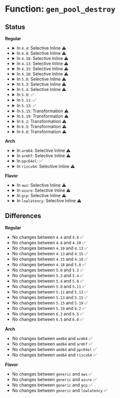 # Function: <code>gen_pool_destroy</code>

## Status
<b>Regular</b>
<ul>
<li>
<details>
<summary>In <code>4.4</code>: Selective Inline ⚠️</summary>

```c
void gen_pool_destroy(struct gen_pool *pool);
```

**Collision:** Unique Global

**Inline:** Selective

**Transformation:** False

**Instances:**

```
In lib/genalloc.c (ffffffff814073f0)
Location: lib/genalloc.c:239
Inline: True
Direct callers:
  - arch/x86/kernel/cpu/mcheck/mce-genpool.c:mce_gen_pool_init
  - lib/genalloc.c:devm_gen_pool_release
  - drivers/acpi/apei/ghes.c:ghes_estatus_pool_exit
```
**Symbols:**

```
ffffffff814073f0-ffffffff814074aa: gen_pool_destroy (STB_GLOBAL)
```
</details>
</li>
<li>
<details>
<summary>In <code>4.8</code>: Selective Inline ⚠️</summary>

```c
void gen_pool_destroy(struct gen_pool *pool);
```

**Collision:** Unique Global

**Inline:** Selective

**Transformation:** False

**Instances:**

```
In lib/genalloc.c (ffffffff8144f240)
Location: lib/genalloc.c:239
Inline: True
Direct callers:
  - arch/x86/kernel/cpu/mcheck/mce-genpool.c:mce_gen_pool_init
  - lib/genalloc.c:devm_gen_pool_release
```
**Symbols:**

```
ffffffff8144f240-ffffffff8144f309: gen_pool_destroy (STB_GLOBAL)
```
</details>
</li>
<li>
<details>
<summary>In <code>4.10</code>: Selective Inline ⚠️</summary>

```c
void gen_pool_destroy(struct gen_pool *pool);
```

**Collision:** Unique Global

**Inline:** Selective

**Transformation:** False

**Instances:**

```
In lib/genalloc.c (ffffffff8146dc00)
Location: lib/genalloc.c:239
Inline: True
Direct callers:
  - arch/x86/kernel/cpu/mcheck/mce-genpool.c:mce_gen_pool_init
  - lib/genalloc.c:devm_gen_pool_release
```
**Symbols:**

```
ffffffff8146dc00-ffffffff8146dcc9: gen_pool_destroy (STB_GLOBAL)
```
</details>
</li>
<li>
<details>
<summary>In <code>4.13</code>: Selective Inline ⚠️</summary>

```c
void gen_pool_destroy(struct gen_pool *pool);
```

**Collision:** Unique Global

**Inline:** Selective

**Transformation:** False

**Instances:**

```
In lib/genalloc.c (ffffffff81473290)
Location: lib/genalloc.c:239
Inline: True
Direct callers:
  - arch/x86/kernel/cpu/mcheck/mce-genpool.c:mce_gen_pool_init
  - lib/genalloc.c:devm_gen_pool_release
```
**Symbols:**

```
ffffffff81473290-ffffffff8147335d: gen_pool_destroy (STB_GLOBAL)
```
</details>
</li>
<li>
<details>
<summary>In <code>4.15</code>: Selective Inline ⚠️</summary>

```c
void gen_pool_destroy(struct gen_pool *pool);
```

**Collision:** Unique Global

**Inline:** Selective

**Transformation:** False

**Instances:**

```
In lib/genalloc.c (ffffffff814a0620)
Location: lib/genalloc.c:239
Inline: True
Direct callers:
  - arch/x86/kernel/cpu/mcheck/mce-genpool.c:mce_gen_pool_init
  - lib/genalloc.c:devm_gen_pool_release
```
**Symbols:**

```
ffffffff814a0620-ffffffff814a06ed: gen_pool_destroy (STB_GLOBAL)
```
</details>
</li>
<li>
<details>
<summary>In <code>4.18</code>: Selective Inline ⚠️</summary>

```c
void gen_pool_destroy(struct gen_pool *pool);
```

**Collision:** Unique Global

**Inline:** Selective

**Transformation:** False

**Instances:**

```
In lib/genalloc.c (ffffffff814d57f0)
Location: lib/genalloc.c:239
Inline: True
Direct callers:
  - arch/x86/kernel/cpu/mcheck/mce-genpool.c:mce_gen_pool_init
  - lib/genalloc.c:devm_gen_pool_release
  - drivers/acpi/apei/ghes.c:ghes_init
```
**Symbols:**

```
ffffffff814d57f0-ffffffff814d58b8: gen_pool_destroy (STB_GLOBAL)
```
</details>
</li>
<li>
<details>
<summary>In <code>5.0</code>: Selective Inline ⚠️</summary>

```c
void gen_pool_destroy(struct gen_pool *pool);
```

**Collision:** Unique Global

**Inline:** Selective

**Transformation:** False

**Instances:**

```
In lib/genalloc.c (ffffffff814ea300)
Location: lib/genalloc.c:240
Inline: True
Direct callers:
  - arch/x86/kernel/cpu/mce/genpool.c:mce_gen_pool_init
  - lib/genalloc.c:devm_gen_pool_release
```
**Symbols:**

```
ffffffff814ea300-ffffffff814ea3c8: gen_pool_destroy (STB_GLOBAL)
```
</details>
</li>
<li>
<details>
<summary>In <code>5.3</code>: Selective Inline ⚠️</summary>

```c
void gen_pool_destroy(struct gen_pool *pool);
```

**Collision:** Unique Global

**Inline:** Selective

**Transformation:** False

**Instances:**

```
In lib/genalloc.c (ffffffff81517060)
Location: lib/genalloc.c:240
Inline: True
Direct callers:
  - arch/x86/kernel/cpu/mce/genpool.c:mce_gen_pool_init
  - lib/genalloc.c:devm_gen_pool_release
```
**Symbols:**

```
ffffffff81517060-ffffffff81517128: gen_pool_destroy (STB_GLOBAL)
```
</details>
</li>
<li>
<details>
<summary>In <code>5.4</code>: Selective Inline ⚠️</summary>

```c
void gen_pool_destroy(struct gen_pool *pool);
```

**Collision:** Unique Global

**Inline:** Selective

**Transformation:** False

**Instances:**

```
In lib/genalloc.c (ffffffff81537ab0)
Location: lib/genalloc.c:240
Inline: True
Direct callers:
  - arch/x86/kernel/cpu/mce/genpool.c:mce_gen_pool_init
  - lib/genalloc.c:devm_gen_pool_release
  - drivers/acpi/apei/ghes.c:ghes_estatus_pool_init
```
**Symbols:**

```
ffffffff81537ab0-ffffffff81537b78: gen_pool_destroy (STB_GLOBAL)
```
</details>
</li>
<li>
<details>
<summary>In <code>5.8</code>: ✅</summary>

```c
void gen_pool_destroy(struct gen_pool *pool);
```

**Collision:** Unique Global

**Inline:** No

**Transformation:** False

**Instances:**

```
In lib/genalloc.c (ffffffff8159b900)
Location: lib/genalloc.c:240
Inline: False
Direct callers:
  - arch/x86/kernel/cpu/mce/genpool.c:mce_gen_pool_init
  - kernel/dma/pool.c:__dma_atomic_pool_init
  - lib/genalloc.c:devm_gen_pool_release
  - drivers/acpi/apei/ghes.c:ghes_estatus_pool_init
```
**Symbols:**

```
ffffffff8159b900-ffffffff8159b9c2: gen_pool_destroy (STB_GLOBAL)
```
</details>
</li>
<li>
<details>
<summary>In <code>5.11</code>: ✅</summary>

```c
void gen_pool_destroy(struct gen_pool *pool);
```

**Collision:** Unique Global

**Inline:** No

**Transformation:** False

**Instances:**

```
In lib/genalloc.c (ffffffff815b7360)
Location: lib/genalloc.c:241
Inline: False
Direct callers:
  - arch/x86/kernel/cpu/mce/genpool.c:mce_gen_pool_init
  - kernel/dma/pool.c:__dma_atomic_pool_init
  - lib/genalloc.c:devm_gen_pool_release
  - drivers/acpi/apei/ghes.c:ghes_estatus_pool_init
```
**Symbols:**

```
ffffffff815b7360-ffffffff815b7423: gen_pool_destroy (STB_GLOBAL)
```
</details>
</li>
<li>
<details>
<summary>In <code>5.13</code>: ✅</summary>

```c
void gen_pool_destroy(struct gen_pool *pool);
```

**Collision:** Unique Global

**Inline:** No

**Transformation:** False

**Instances:**

```
In lib/genalloc.c (ffffffff815c2340)
Location: lib/genalloc.c:242
Inline: False
Direct callers:
  - arch/x86/kernel/cpu/mce/genpool.c:mce_gen_pool_init
  - kernel/dma/pool.c:__dma_atomic_pool_init
  - lib/genalloc.c:devm_gen_pool_release
  - drivers/acpi/apei/ghes.c:ghes_estatus_pool_init
```
**Symbols:**

```
ffffffff815c2340-ffffffff815c2408: gen_pool_destroy (STB_GLOBAL)
```
</details>
</li>
<li>
<details>
<summary>In <code>5.15</code>: Transformation ⚠️</summary>

```c
void gen_pool_destroy(struct gen_pool *pool);
```

**Collision:** Unique Global

**Inline:** No

**Transformation:** True

**Instances:**

```
In lib/genalloc.c (0)
Location: lib/genalloc.c:242
Inline: False
Direct callers:
  - arch/x86/kernel/cpu/mce/genpool.c:mce_gen_pool_init
  - kernel/dma/pool.c:__dma_atomic_pool_init
  - lib/genalloc.c:devm_gen_pool_release
  - drivers/acpi/apei/ghes.c:ghes_estatus_pool_init
```
**Symbols:**

```
ffffffff81cdb63b-ffffffff81cdb653: gen_pool_destroy.cold (STB_LOCAL)
ffffffff8162a260-ffffffff8162a333: gen_pool_destroy (STB_GLOBAL)
```
</details>
</li>
<li>
<details>
<summary>In <code>5.19</code>: Transformation ⚠️</summary>

```c
void gen_pool_destroy(struct gen_pool *pool);
```

**Collision:** Unique Global

**Inline:** No

**Transformation:** True

**Instances:**

```
In lib/genalloc.c (0)
Location: lib/genalloc.c:242
Inline: False
Direct callers:
  - arch/x86/kernel/cpu/mce/genpool.c:mce_gen_pool_init
  - kernel/dma/pool.c:__dma_atomic_pool_init
  - lib/genalloc.c:devm_gen_pool_release
  - drivers/acpi/apei/ghes.c:ghes_estatus_pool_init
```
**Symbols:**

```
ffffffff81e93d7e-ffffffff81e93d95: gen_pool_destroy.cold (STB_LOCAL)
ffffffff816fb3d0-ffffffff816fb493: gen_pool_destroy (STB_GLOBAL)
```
</details>
</li>
<li>
<details>
<summary>In <code>6.2</code>: Transformation ⚠️</summary>

```c
void gen_pool_destroy(struct gen_pool *pool);
```

**Collision:** Unique Global

**Inline:** No

**Transformation:** True

**Instances:**

```
In lib/genalloc.c (0)
Location: lib/genalloc.c:242
Inline: False
Direct callers:
  - arch/x86/kernel/cpu/mce/genpool.c:mce_gen_pool_init
  - kernel/dma/pool.c:__dma_atomic_pool_init
  - lib/genalloc.c:devm_gen_pool_release
  - drivers/pci/p2pdma.c:pci_p2pdma_add_resource
  - drivers/pci/p2pdma.c:pci_p2pdma_add_resource
  - drivers/acpi/apei/ghes.c:ghes_estatus_pool_init
```
**Symbols:**

```
ffffffff82078dfd-ffffffff82078e14: gen_pool_destroy.cold (STB_LOCAL)
ffffffff817edfc0-ffffffff817ee083: gen_pool_destroy (STB_GLOBAL)
```
</details>
</li>
<li>
<details>
<summary>In <code>6.5</code>: Transformation ⚠️</summary>

```c
void gen_pool_destroy(struct gen_pool *pool);
```

**Collision:** Unique Global

**Inline:** No

**Transformation:** True

**Instances:**

```
In lib/genalloc.c (0)
Location: lib/genalloc.c:240
Inline: False
Direct callers:
  - arch/x86/kernel/cpu/mce/genpool.c:mce_gen_pool_init
  - kernel/dma/pool.c:__dma_atomic_pool_init
  - lib/genalloc.c:devm_gen_pool_release
  - drivers/pci/p2pdma.c:pci_p2pdma_add_resource
  - drivers/pci/p2pdma.c:pci_p2pdma_add_resource
  - drivers/acpi/apei/ghes.c:ghes_estatus_pool_init
```
**Symbols:**

```
ffffffff820f9547-ffffffff820f9566: gen_pool_destroy.cold (STB_LOCAL)
ffffffff8182e3d0-ffffffff8182e490: gen_pool_destroy (STB_GLOBAL)
```
</details>
</li>
<li>
<details>
<summary>In <code>6.8</code>: Transformation ⚠️</summary>

```c
void gen_pool_destroy(struct gen_pool *pool);
```

**Collision:** Unique Global

**Inline:** No

**Transformation:** True

**Instances:**

```
In lib/genalloc.c (0)
Location: lib/genalloc.c:242
Inline: False
Direct callers:
  - arch/x86/kernel/cpu/mce/genpool.c:mce_gen_pool_init
  - kernel/dma/pool.c:__dma_atomic_pool_init
  - lib/genalloc.c:devm_gen_pool_release
  - drivers/pci/p2pdma.c:pci_p2pdma_add_resource
  - drivers/pci/p2pdma.c:pci_p2pdma_add_resource
  - drivers/acpi/apei/ghes.c:ghes_estatus_pool_init
```
**Symbols:**

```
ffffffff821d76b4-ffffffff821d76d3: gen_pool_destroy.cold (STB_LOCAL)
ffffffff8187ff90-ffffffff81880050: gen_pool_destroy (STB_GLOBAL)
```
</details>
</li>
</ul>
<b>Arch</b>
<ul>
<li>
<details>
<summary>In <code>arm64</code>: Selective Inline ⚠️</summary>

```c
void gen_pool_destroy(struct gen_pool *pool);
```

**Collision:** Unique Global

**Inline:** Selective

**Transformation:** False

**Instances:**

```
In lib/genalloc.c (ffff8000106440c8)
Location: lib/genalloc.c:240
Inline: True
Direct callers:
  - kernel/dma/remap.c:dma_atomic_pool_init
  - lib/genalloc.c:devm_gen_pool_release
  - drivers/acpi/apei/ghes.c:ghes_estatus_pool_init
  - drivers/net/ethernet/freescale/fman/fman_muram.c:fman_muram_init
```
**Symbols:**

```
ffff8000106440c8-ffff80001064419c: gen_pool_destroy (STB_GLOBAL)
```
</details>
</li>
<li>
<details>
<summary>In <code>armhf</code>: Selective Inline ⚠️</summary>

```c
void gen_pool_destroy(struct gen_pool *pool);
```

**Collision:** Unique Global

**Inline:** Selective

**Transformation:** False

**Instances:**

```
In lib/genalloc.c (c07ea880)
Location: lib/genalloc.c:240
Inline: True
Direct callers:
  - arch/arm/mm/dma-mapping.c:atomic_pool_init
  - lib/genalloc.c:devm_gen_pool_release
```
**Symbols:**

```
c07ea880-c07ea938: gen_pool_destroy (STB_GLOBAL)
```
</details>
</li>
<li>
<details>
<summary>In <code>ppc64el</code>: ✅</summary>

```c
void gen_pool_destroy(struct gen_pool *pool);
```

**Collision:** Unique Global

**Inline:** No

**Transformation:** False

**Instances:**

```
In lib/genalloc.c (c0000000007efed0)
Location: lib/genalloc.c:240
Inline: False
Direct callers:
  - lib/genalloc.c:devm_gen_pool_release
```
**Symbols:**

```
c0000000007efed0-c0000000007f0004: gen_pool_destroy (STB_GLOBAL)
```
</details>
</li>
<li>
<details>
<summary>In <code>riscv64</code>: Selective Inline ⚠️</summary>

```c
void gen_pool_destroy(struct gen_pool *pool);
```

**Collision:** Unique Global

**Inline:** Selective

**Transformation:** False

**Instances:**

```
In lib/genalloc.c (ffffffe000470f94)
Location: lib/genalloc.c:240
Inline: True
Direct callers:
  - lib/genalloc.c:devm_gen_pool_release
```
**Symbols:**

```
ffffffe000470f94-ffffffe000471052: gen_pool_destroy (STB_GLOBAL)
```
</details>
</li>
</ul>
<b>Flavor</b>
<ul>
<li>
<details>
<summary>In <code>aws</code>: Selective Inline ⚠️</summary>

```c
void gen_pool_destroy(struct gen_pool *pool);
```

**Collision:** Unique Global

**Inline:** Selective

**Transformation:** False

**Instances:**

```
In lib/genalloc.c (ffffffff81530090)
Location: lib/genalloc.c:240
Inline: True
Direct callers:
  - arch/x86/kernel/cpu/mce/genpool.c:mce_gen_pool_init
  - lib/genalloc.c:devm_gen_pool_release
```
**Symbols:**

```
ffffffff81530090-ffffffff81530158: gen_pool_destroy (STB_GLOBAL)
```
</details>
</li>
<li>
<details>
<summary>In <code>azure</code>: Selective Inline ⚠️</summary>

```c
void gen_pool_destroy(struct gen_pool *pool);
```

**Collision:** Unique Global

**Inline:** Selective

**Transformation:** False

**Instances:**

```
In lib/genalloc.c (ffffffff81520370)
Location: lib/genalloc.c:240
Inline: True
Direct callers:
  - arch/x86/kernel/cpu/mce/genpool.c:mce_gen_pool_init
  - lib/genalloc.c:devm_gen_pool_release
```
**Symbols:**

```
ffffffff81520370-ffffffff81520438: gen_pool_destroy (STB_GLOBAL)
```
</details>
</li>
<li>
<details>
<summary>In <code>gcp</code>: Selective Inline ⚠️</summary>

```c
void gen_pool_destroy(struct gen_pool *pool);
```

**Collision:** Unique Global

**Inline:** Selective

**Transformation:** False

**Instances:**

```
In lib/genalloc.c (ffffffff8152bdd0)
Location: lib/genalloc.c:240
Inline: True
Direct callers:
  - arch/x86/kernel/cpu/mce/genpool.c:mce_gen_pool_init
  - lib/genalloc.c:devm_gen_pool_release
  - drivers/acpi/apei/ghes.c:ghes_estatus_pool_init
```
**Symbols:**

```
ffffffff8152bdd0-ffffffff8152be98: gen_pool_destroy (STB_GLOBAL)
```
</details>
</li>
<li>
<details>
<summary>In <code>lowlatency</code>: Selective Inline ⚠️</summary>

```c
void gen_pool_destroy(struct gen_pool *pool);
```

**Collision:** Unique Global

**Inline:** Selective

**Transformation:** False

**Instances:**

```
In lib/genalloc.c (ffffffff81545bd0)
Location: lib/genalloc.c:240
Inline: True
Direct callers:
  - arch/x86/kernel/cpu/mce/genpool.c:mce_gen_pool_init
  - lib/genalloc.c:devm_gen_pool_release
  - drivers/acpi/apei/ghes.c:ghes_estatus_pool_init
```
**Symbols:**

```
ffffffff81545bd0-ffffffff81545c98: gen_pool_destroy (STB_GLOBAL)
```
</details>
</li>
</ul>

## Differences
<b>Regular</b>
<ul>
<li>
No changes between <code>4.4</code> and <code>4.8</code> ✅
</li>
<li>
No changes between <code>4.8</code> and <code>4.10</code> ✅
</li>
<li>
No changes between <code>4.10</code> and <code>4.13</code> ✅
</li>
<li>
No changes between <code>4.13</code> and <code>4.15</code> ✅
</li>
<li>
No changes between <code>4.15</code> and <code>4.18</code> ✅
</li>
<li>
No changes between <code>4.18</code> and <code>5.0</code> ✅
</li>
<li>
No changes between <code>5.0</code> and <code>5.3</code> ✅
</li>
<li>
No changes between <code>5.3</code> and <code>5.4</code> ✅
</li>
<li>
No changes between <code>5.4</code> and <code>5.8</code> ✅
</li>
<li>
No changes between <code>5.8</code> and <code>5.11</code> ✅
</li>
<li>
No changes between <code>5.11</code> and <code>5.13</code> ✅
</li>
<li>
No changes between <code>5.13</code> and <code>5.15</code> ✅
</li>
<li>
No changes between <code>5.15</code> and <code>5.19</code> ✅
</li>
<li>
No changes between <code>5.19</code> and <code>6.2</code> ✅
</li>
<li>
No changes between <code>6.2</code> and <code>6.5</code> ✅
</li>
<li>
No changes between <code>6.5</code> and <code>6.8</code> ✅
</li>
</ul>
<b>Arch</b>
<ul>
<li>
No changes between <code>amd64</code> and <code>arm64</code> ✅
</li>
<li>
No changes between <code>amd64</code> and <code>armhf</code> ✅
</li>
<li>
No changes between <code>amd64</code> and <code>ppc64el</code> ✅
</li>
<li>
No changes between <code>amd64</code> and <code>riscv64</code> ✅
</li>
</ul>
<b>Flavor</b>
<ul>
<li>
No changes between <code>generic</code> and <code>aws</code> ✅
</li>
<li>
No changes between <code>generic</code> and <code>azure</code> ✅
</li>
<li>
No changes between <code>generic</code> and <code>gcp</code> ✅
</li>
<li>
No changes between <code>generic</code> and <code>lowlatency</code> ✅
</li>
</ul>
